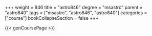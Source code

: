 +++
weight = 846
title = "astro846"
degree = "msastro"
parent = "astro840"
tags = ["msastro", "astro846", "astro840"]
categories = ["course"]
bookCollapseSection = false
+++

{{< genCoursePage >}}
